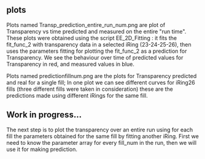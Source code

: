 ## plots
Plots named Transp_prediction_entire_run_num.png are plot of Transparency vs time predicted and measured on the entire "run time".
These plots were obtained using the script EE_2D_Fitting : it fits the fit_func_2 with transparency data in a selected iRing (23-24-25-26),
then uses the parameters fitting for plotting the fit_func_2 as a prediction for Transparency.
We see the behaviour over time of predicted values for Transparency in red, and measured values in blue.
  
Plots named predictionfillnum.png are the plots for Transparency predicted and real for a single fill;
In one plot we can see different curves for iRing26 fills (three different fills were taken in consideration)
these are the predictions made using different iRings for the same fill.
 
## Work in progress...
The next step is to plot the transparency over an entire run using for each fill the parameters obtained for the same fill by fitting another iRing.
First we need to know the parameter array for every fill_num in the run, then we will use it for making prediction.

